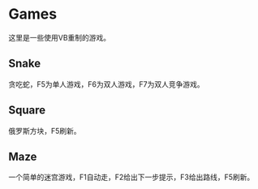 # Games
这里是一些使用VB重制的游戏。

## Snake
贪吃蛇，F5为单人游戏，F6为双人游戏，F7为双人竞争游戏。

## Square
俄罗斯方块，F5刷新。

## Maze
一个简单的迷宫游戏，F1自动走，F2给出下一步提示，F3给出路线，F5刷新。
